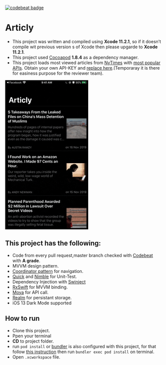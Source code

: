 [![codebeat badge](https://codebeat.co/badges/a2daf8ab-0a7a-427a-a18d-fb490aec1017)](https://codebeat.co/projects/github-com-sadmansamee-nybestarticles-master)

# Articly
 
* This project was written and compiled using **Xcode 11.2.1**, so if it doesn’t compile wit previous version s of Xcode then please upgarde to **Xcode 11.2.1**.
* This project used [Cocoapod](https://cocoapods.org/) **1.8.4** as a dependency manager.
* This project loads most viewed articles from [NyTimes](https://developer.nytimes.com/) with [most popular APIs](https://developer.nytimes.com/docs/most-popular-product/1/overview). Obtain your own API-KEY and [replace here](https://github.com/Sadmansamee/NyBestArticles/blob/master/NyBestArticles/Shared/Constant/K%2BCredential.swift).(Temporaray it is there for easiness purpose for the reviewer team).

![](demo.gif)


## This project has the following:
* Code from every pull request,master branch checked with [Codebeat](https://codebeat.co/) with **A grade**. 
* MVVM design pattern.
* [Coordinator pattern](https://www.raywenderlich.com/158-coordinator-tutorial-for-ios-getting-started) for navigation.
* [Quick](https://github.com/Quick/Quick) and [Nimble](https://github.com/Quick/Nimble) for Unit-Test.
* Dependency Injection with [Swinject](https://github.com/Swinject/Swinject)
* [RxSwift](https://github.com/ReactiveX/RxSwift) for MVVM binding.
* [Moya](https://github.com/Moya/Moya) for API call.
* [Realm](https://realm.io/) for persistant storage.
* iOS 13 Dark Mode supported


## How to run
* Clone this project.
* Ppen your terminal
* **CD** to project folder.
* run ```pod install``` or [bundler](https://bundler.io/) is also configured with this project, for that follow [this instruction](https://mikebuss.com/2017/01/21/dependencies-crash-course/) then run ```bundler exec pod install``` on terminal. 
* Open ```.xcworkspace``` file.
